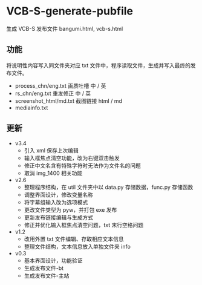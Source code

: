 # VCB-S-generate-pubfile
 生成 VCB-S 发布文件 bangumi.html, vcb-s.html

## 功能
将说明性内容写入同文件夹对应 txt 文件中，程序读取文件，生成并写入最终的发布文件。
- process_chn/eng.txt 画质吐槽 中 / 英
- rs_chn/eng.txt 重发修正 中 / 英
- screenshot_html/md.txt 截图链接 html / md
- mediainfo.txt

## 更新
- v3.4
  - 引入 xml 保存上次编辑
  - 输入框焦点清空功能，改为右键双击触发
  - 修正中文名含有特殊字符时无法作为文件名的问题
  - 取消 img_1400 相关功能
- v2.6
  - 整理程序结构，在 util 文件夹中以 data.py 存储数据，func.py 存储函数
  - 调整界面设计，修改变量名称
  - 将字幕组输入改为选项模式
  - 更改文件类型为 pyw，并打包 exe 发布
  - 更新发布链接编辑与生成方式
  - 修正并优化输入框焦点清空问题，txt 末行空格问题
- v1.2
  - 改用外置 txt 文件编辑、存取相应文本信息
  - 整理文件结构，文本信息放入单独文件夹 info
- v0.3
  - 基本界面设计，功能验证
  - 生成发布文件-bt
  - 生成发布文件-主站
